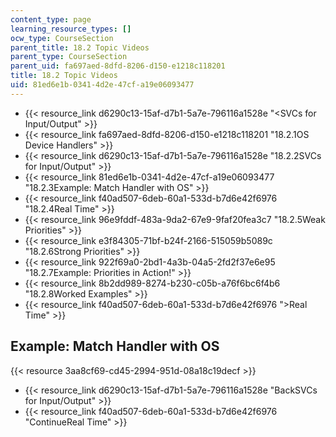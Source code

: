 ```yaml
---
content_type: page
learning_resource_types: []
ocw_type: CourseSection
parent_title: 18.2 Topic Videos
parent_type: CourseSection
parent_uid: fa697aed-8dfd-8206-d150-e1218c118201
title: 18.2 Topic Videos
uid: 81ed6e1b-0341-4d2e-47cf-a19e06093477
---
```


*   {{< resource_link d6290c13-15af-d7b1-5a7e-796116a1528e "\<SVCs for Input/Output" >}}
*   {{< resource_link fa697aed-8dfd-8206-d150-e1218c118201 "18.2.1OS Device Handlers" >}}
*   {{< resource_link d6290c13-15af-d7b1-5a7e-796116a1528e "18.2.2SVCs for Input/Output" >}}
*   {{< resource_link 81ed6e1b-0341-4d2e-47cf-a19e06093477 "18.2.3Example: Match Handler with OS" >}}
*   {{< resource_link f40ad507-6deb-60a1-533d-b7d6e42f6976 "18.2.4Real Time" >}}
*   {{< resource_link 96e9fddf-483a-9da2-67e9-9faf20fea3c7 "18.2.5Weak Priorities" >}}
*   {{< resource_link e3f84305-71bf-b24f-2166-515059b5089c "18.2.6Strong Priorities" >}}
*   {{< resource_link 922f69a0-2bd1-4a3b-04a5-2fd2f37e6e95 "18.2.7Example: Priorities in Action!" >}}
*   {{< resource_link 8b2dd989-8274-b230-c05b-a76f6bc6f4b6 "18.2.8Worked Examples" >}}
*   {{< resource_link f40ad507-6deb-60a1-533d-b7d6e42f6976 "\>Real Time" >}}

Example: Match Handler with OS
------------------------------

{{< resource 3aa8cf69-cd45-2994-951d-08a18c19decf >}}

*   {{< resource_link d6290c13-15af-d7b1-5a7e-796116a1528e "BackSVCs for Input/Output" >}}
*   {{< resource_link f40ad507-6deb-60a1-533d-b7d6e42f6976 "ContinueReal Time" >}}